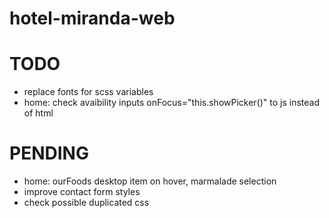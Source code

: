 # hotel-miranda-web

# TODO

- replace fonts for scss variables
- home: check avaibility inputs onFocus="this.showPicker()" to js instead of html

# PENDING

- home: ourFoods desktop item on hover, marmalade selection
- improve contact form styles
- check possible duplicated css